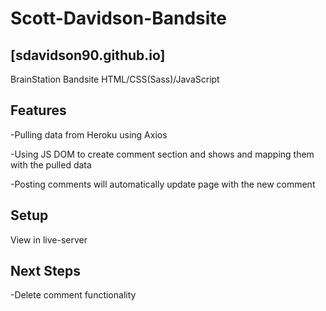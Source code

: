 # Scott-Davidson-Bandsite
## [sdavidson90.github.io]
BrainStation Bandsite
HTML/CSS(Sass)/JavaScript

## Features
-Pulling data from Heroku using Axios

-Using JS DOM to create comment section and shows and mapping them with the pulled data

-Posting comments will automatically update page with the new comment

## Setup
View in live-server

## Next Steps
-Delete comment functionality
